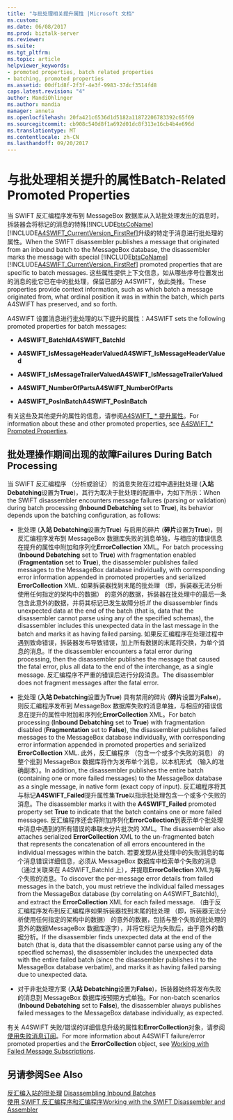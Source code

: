 ```yaml
---
title: "与批处理相关提升属性 |Microsoft 文档"
ms.custom: 
ms.date: 06/08/2017
ms.prod: biztalk-server
ms.reviewer: 
ms.suite: 
ms.tgt_pltfrm: 
ms.topic: article
helpviewer_keywords:
- promoted properties, batch related properties
- batching, promoted properties
ms.assetid: 00df1d8f-2f3f-4e3f-9983-37dcf3514fd8
caps.latest.revision: "4"
author: MandiOhlinger
ms.author: mandia
manager: anneta
ms.openlocfilehash: 20fa421c6536d1d5182a11872206783392c65f69
ms.sourcegitcommit: cb908c540d8f1a692d01dc8f313e16cb4b4e696d
ms.translationtype: MT
ms.contentlocale: zh-CN
ms.lasthandoff: 09/20/2017
---
```

# <a name="batch-related-promoted-properties"></a><span data-ttu-id="e67b7-102">与批处理相关提升的属性</span><span class="sxs-lookup"><span data-stu-id="e67b7-102">Batch-Related Promoted Properties</span></span>
<span data-ttu-id="e67b7-103">当 SWIFT 反汇编程序发布到 MessageBox 数据库从入站批处理发出的消息时，拆装器会将标记的消息的特殊[!INCLUDE[btsCoName](../../includes/btsconame-md.md)][!INCLUDE[A4SWIFT_CurrentVersion_FirstRef](../../includes/a4swift-currentversion-firstref-md.md)]升级的特定于消息进行批处理的属性。</span><span class="sxs-lookup"><span data-stu-id="e67b7-103">When the SWIFT disassembler publishes a message that originated from an inbound batch to the MessageBox database, the disassembler marks the message with special [!INCLUDE[btsCoName](../../includes/btsconame-md.md)][!INCLUDE[A4SWIFT_CurrentVersion_FirstRef](../../includes/a4swift-currentversion-firstref-md.md)] promoted properties that are specific to batch messages.</span></span> <span data-ttu-id="e67b7-104">这些属性提供上下文信息，如从哪些序号位置发出的消息的批它已在中的批处理，保留已部分 A4SWIFT，依此类推。</span><span class="sxs-lookup"><span data-stu-id="e67b7-104">These properties provide context information, such as which batch a message originated from, what ordinal position it was in within the batch, which parts A4SWIFT has preserved, and so forth.</span></span>  
  
 <span data-ttu-id="e67b7-105">A4SWIFT 设置消息进行批处理的以下提升的属性：</span><span class="sxs-lookup"><span data-stu-id="e67b7-105">A4SWIFT sets the following promoted properties for batch messages:</span></span>  
  
-   <span data-ttu-id="e67b7-106">**A4SWIFT_BatchId**</span><span class="sxs-lookup"><span data-stu-id="e67b7-106">**A4SWIFT_BatchId**</span></span>  
  
-   <span data-ttu-id="e67b7-107">**A4SWIFT_IsMessageHeaderValued**</span><span class="sxs-lookup"><span data-stu-id="e67b7-107">**A4SWIFT_IsMessageHeaderValued**</span></span>  
  
-   <span data-ttu-id="e67b7-108">**A4SWIFT_IsMessageTrailerValued**</span><span class="sxs-lookup"><span data-stu-id="e67b7-108">**A4SWIFT_IsMessageTrailerValued**</span></span>  
  
-   <span data-ttu-id="e67b7-109">**A4SWIFT_NumberOfParts**</span><span class="sxs-lookup"><span data-stu-id="e67b7-109">**A4SWIFT_NumberOfParts**</span></span>  
  
-   <span data-ttu-id="e67b7-110">**A4SWIFT_PosInBatch**</span><span class="sxs-lookup"><span data-stu-id="e67b7-110">**A4SWIFT_PosInBatch**</span></span>  
  
 <span data-ttu-id="e67b7-111">有关这些及其他提升的属性的信息，请参阅[A4SWIFT_ * 提升属性](../../adapters-and-accelerators/accelerator-swift/a4swift-promoted-properties.md)。</span><span class="sxs-lookup"><span data-stu-id="e67b7-111">For information about these and other promoted properties, see [A4SWIFT_* Promoted Properties](../../adapters-and-accelerators/accelerator-swift/a4swift-promoted-properties.md).</span></span>  
  
## <a name="failures-during-batch-processing"></a><span data-ttu-id="e67b7-112">批处理操作期间出现的故障</span><span class="sxs-lookup"><span data-stu-id="e67b7-112">Failures During Batch Processing</span></span>  
 <span data-ttu-id="e67b7-113">当 SWIFT 反汇编程序 （分析或验证） 的消息失败在过程中遇到批处理 (**入站 Debatching**设置为**True**)，其行为取决于批处理的配置中，为如下所示：</span><span class="sxs-lookup"><span data-stu-id="e67b7-113">When the SWIFT disassembler encounters message failures (parsing or validation) during batch processing (**Inbound Debatching** set to **True**), its behavior depends upon the batching configuration, as follows:</span></span>  
  
-   <span data-ttu-id="e67b7-114">批处理 (**入站 Debatching**设置为**True**) 与启用的碎片 (**碎片**设置为**True**)，则反汇编程序发布到 MessageBox 数据库失败的消息单独，与相应的错误信息在提升的属性中附加和序列化**ErrorCollection** XML。</span><span class="sxs-lookup"><span data-stu-id="e67b7-114">For batch processing (**Inbound Debatching** set to **True**) with fragmentation enabled (**Fragmentation** set to **True**), the disassembler publishes failed messages to the MessageBox database individually, with corresponding error information appended in promoted properties and serialized **ErrorCollection** XML.</span></span> <span data-ttu-id="e67b7-115">如果拆装器找到末尾的批处理 （即，拆装器无法分析使用任何指定的架构中的数据） 的意外的数据，拆装器在批处理中的最后一条包含此意外的数据，并将其标记已发生故障分析.</span><span class="sxs-lookup"><span data-stu-id="e67b7-115">If the disassembler finds unexpected data at the end of the batch (that is, data that the disassembler cannot parse using any of the specified schemas), the disassembler includes this unexpected data in the last message in the batch and marks it as having failed parsing.</span></span> <span data-ttu-id="e67b7-116">如果反汇编程序在处理过程中遇到致命错误，拆装器发布导致错误，加上所有数据的末尾将交换，为单个消息的消息。</span><span class="sxs-lookup"><span data-stu-id="e67b7-116">If the disassembler encounters a fatal error during processing, then the disassembler publishes the message that caused the fatal error, plus all data to the end of the interchange, as a single message.</span></span> <span data-ttu-id="e67b7-117">反汇编程序不严重的错误后进行分段消息。</span><span class="sxs-lookup"><span data-stu-id="e67b7-117">The disassembler does not fragment messages after the fatal error.</span></span>  
  
-   <span data-ttu-id="e67b7-118">批处理 (**入站 Debatching**设置为**True**) 具有禁用的碎片 (**碎片**设置为**False**)，则反汇编程序发布到 MessageBox 数据库失败的消息单独，与相应的错误信息在提升的属性中附加和序列化**ErrorCollection** XML。</span><span class="sxs-lookup"><span data-stu-id="e67b7-118">For batch processing (**Inbound Debatching** set to **True**) with fragmentation disabled (**Fragmentation** set to **False**), the disassembler publishes failed messages to the MessageBox database individually, with corresponding error information appended in promoted properties and serialized **ErrorCollection** XML.</span></span> <span data-ttu-id="e67b7-119">此外，反汇编程序 （包含一个或多个失败的消息） 的整个批到 MessageBox 数据库将作为发布单个消息，以本机形式 （输入的准确副本）。</span><span class="sxs-lookup"><span data-stu-id="e67b7-119">In addition, the disassembler publishes the entire batch (containing one or more failed messages) to the MessageBox database as a single message, in native form (exact copy of input).</span></span> <span data-ttu-id="e67b7-120">反汇编程序将其与标记**A4SWIFT_Failed**提升属性集**True**以指示批处理包含一个或多个失败的消息。</span><span class="sxs-lookup"><span data-stu-id="e67b7-120">The disassembler marks it with the **A4SWIFT_Failed** promoted property set **True** to indicate that the batch contains one or more failed messages.</span></span> <span data-ttu-id="e67b7-121">反汇编程序还会将附加序列化**ErrorCollection**到表示单个批处理中消息中遇到的所有错误的串联未分片批次的 XML。</span><span class="sxs-lookup"><span data-stu-id="e67b7-121">The disassembler also attaches serialized **ErrorCollection** XML to the un-fragmented batch that represents the concatenation of all errors encountered in the individual messages within the batch.</span></span> <span data-ttu-id="e67b7-122">若要发现从批处理中的失败消息的每个消息错误详细信息，必须从 MessageBox 数据库中检索单个失败的消息 （通过关联来在 A4SWIFT_BatchId 上），并提取**ErrorCollection** XML为每个失败的消息。</span><span class="sxs-lookup"><span data-stu-id="e67b7-122">To discover the per-message error details from failed messages in the batch, you must retrieve the individual failed messages from the MessageBox database (by correlating on A4SWIFT_BatchId), and extract the **ErrorCollection** XML for each failed message.</span></span> <span data-ttu-id="e67b7-123">（由于反汇编程序发布到反汇编程序如果拆装器找到末尾的批处理 （即，拆装器无法分析使用任何指定的架构中的数据） 的意外的数据，包括与整个失败的批处理的意外的数据MessageBox 数据库逐字），并将它标记为失败后，由于意外的数据分析。</span><span class="sxs-lookup"><span data-stu-id="e67b7-123">If the disassembler finds unexpected data at the end of the batch (that is, data that the disassembler cannot parse using any of the specified schemas), the disassembler includes the unexpected data with the entire failed batch (since the disassembler publishes it to the MessageBox database verbatim), and marks it as having failed parsing due to unexpected data.</span></span>  
  
-   <span data-ttu-id="e67b7-124">对于非批处理方案 (**入站 Debatching**设置为**False**)，拆装器始终将发布失败的消息到 MessageBox 数据库按预期方式单独。</span><span class="sxs-lookup"><span data-stu-id="e67b7-124">For non-batch scenarios (**Inbound Debatching** set to **False**), the disassembler always publishes failed messages to the MessageBox database individually, as expected.</span></span>  
  
 <span data-ttu-id="e67b7-125">有关 A4SWIFT 失败/错误的详细信息升级的属性和**ErrorCollection**对象，请参阅[使用失败消息订阅](../../adapters-and-accelerators/accelerator-swift/working-with-failed-message-subscriptions.md)。</span><span class="sxs-lookup"><span data-stu-id="e67b7-125">For more information about A4SWIFT failure/error promoted properties and the **ErrorCollection** object, see [Working with Failed Message Subscriptions](../../adapters-and-accelerators/accelerator-swift/working-with-failed-message-subscriptions.md).</span></span>  
  
## <a name="see-also"></a><span data-ttu-id="e67b7-126">另请参阅</span><span class="sxs-lookup"><span data-stu-id="e67b7-126">See Also</span></span>  
 <span data-ttu-id="e67b7-127">[反汇编入站的批处理](../../adapters-and-accelerators/accelerator-swift/disassembling-inbound-batches.md) </span><span class="sxs-lookup"><span data-stu-id="e67b7-127">[Disassembling Inbound Batches](../../adapters-and-accelerators/accelerator-swift/disassembling-inbound-batches.md) </span></span>  
 [<span data-ttu-id="e67b7-128">使用 SWIFT 反汇编程序和汇编程序</span><span class="sxs-lookup"><span data-stu-id="e67b7-128">Working with the SWIFT Disassembler and Assembler</span></span>](../../adapters-and-accelerators/accelerator-swift/working-with-the-swift-disassembler-and-assembler.md)